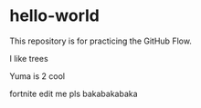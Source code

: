 # hello-world
This repository is for practicing the GitHub Flow.

I like trees

Yuma is 2 cool

fortnite edit me pls bakabakabaka
